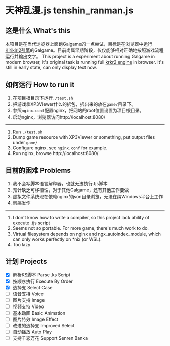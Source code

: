 # 天神乱漫.js tenshin_ranman.js
## 这是什么 What's this
本项目是在当代浏览器上面跑Galgame的一点尝试，目标是在浏览器中运行[Kirikiri2引擎](https://github.com/krkrz/krkr2)的Galgame。目前尚属早期阶段，仅仅能够相对正确地按照游戏流程运行并输出文字。
This project is a experiment about running Galgame in modern browser, it's original task is running full [krkr2 engine](https://github.com/krkrz/krkr2) in browser. It's still in early state, can only display text now.

## 如何运行 How to run it
1. 在项目根目录下运行`./test.sh`
2. 把游戏拿XP3Viewer什么的拆包，拆出来的放在`game/`目录下。
3. 参照`nginx.conf`配置nginx，把网站的root位置设置为项目根目录。
4. 启动nginx，浏览器访问http://localhost:8080/
----
1. Run `./test.sh`
2. Dump game resource with XP3Viewer or something, put output files under `game/`
3. Configure nginx, see `nginx.conf` for example.
4. Run nginx, browse http://localhost:8080/

## 目前的困难 Problems
1. 我不会写脚本语言解释器，也就无法执行.tjs脚本
2. 预计缺乏可移植性，对于其他Galgame，还有其他工作要做
3. 虚拟文件系统现在依赖nginx的json目录浏览，无法在纯Windows平台上工作
4. 懒癌发作
----
1. I don't know how to write a compiler, so this project lack ability of execute .tjs script
2. Seems not so portable. For more game, there's much work to do.
3. Virtual filesystem depends on nginx and ngx_autoindex_module, which can only works perfectly on *nix (or WSL).
4. Too lazy

## 计划 Projects
- [x] 解析KS脚本 Parse .ks Script
- [x] 按顺序执行 Execute By Order
- [x] 选择支 Select Case
- [ ] 语音支持 Voice
- [ ] 图片支持 Image
- [ ] 视频支持 Video
- [ ] 基本动画 Basic Animation
- [ ] 图片特效 Image Effect
- [ ] 改进的选择支 Improved Select
- [ ] 自动播放 Auto Play
- [ ] 支持千恋万花 Support Senren Banka

